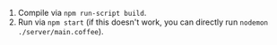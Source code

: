1. Compile via `npm run-script build`.
2. Run via `npm start` (if this doesn't work, you can directly run `nodemon ./server/main.coffee`).